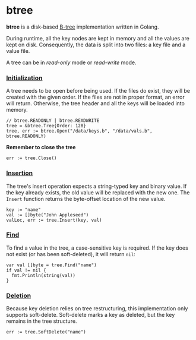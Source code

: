 btree
=====

**btree** is a disk-based [B-tree](http://en.wikipedia.org/wiki/B-tree) implementation written in Golang. 

During runtime, all the key nodes are kept in memory and all the values are kept on disk. 
Consequently, the data is split into two files: a key file and a value file.

A tree can be in *read-only* mode or *read-write* mode. 

### [Initialization](https://github.com/3fps/btree/wiki/Initialization)

A tree needs to be open before being used. If the files do exist, they will be created with the given order. If the files are not in proper format, an error will return. Otherwise, the tree header and all the keys will be loaded into memory.

    // btree.READONLY | btree.READWRITE
    tree = &btree.Tree{Order: 128}
    tree, err := btree.Open("/data/keys.b", "/data/vals.b", btree.READONLY)

**Remember to close the tree**
    
    err := tree.Close()

### [Insertion](https://github.com/3fps/btree/wiki/Insertion)

The tree's insert operation expects a string-typed key and binary value. If the key already exists,
the old value will be replaced with the new one. The `Insert` function returns the byte-offset location of the new value.

    key := "name"
    val := []byte("John Appleseed")
    valLoc, err := tree.Insert(key, val)

### [Find](https://github.com/3fps/btree/wiki/Find)
To find a value in the tree, a case-sensitive key is required. If the key does not exist (or has been soft-deleted), it will return `nil`:

    var val []byte = tree.Find("name")
    if val != nil {
      fmt.Println(string(val))
    }

### [Deletion](https://github.com/3fps/btree/wiki/Deletion)
Because key deletion relies on tree restructuring, this implementation only supports soft-delete. Soft-delete marks a key as deleted, but the key remains in the tree structure.

    err := tree.SoftDelete("name")
